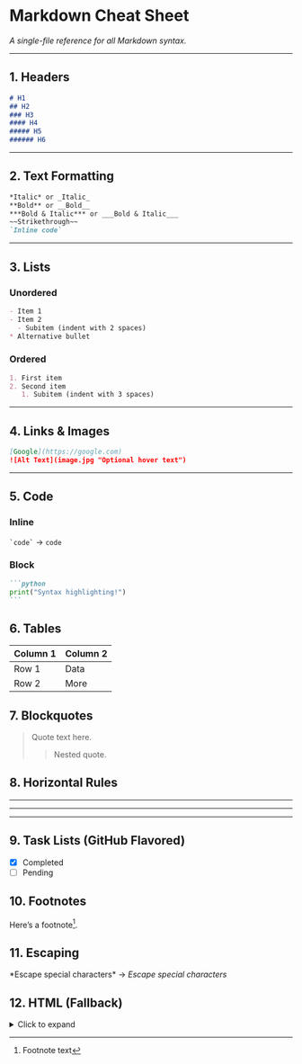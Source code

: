 <!-- 
=============================================
            MARKDOWN REFERENCE GUIDE
=============================================
This is a hidden comment (won't render in output).
Comments are useful for notes or metadata.
-->

# **Markdown Cheat Sheet**  
*A single-file reference for all Markdown syntax.*  

---

## **1. Headers**  
```markdown
# H1  
## H2  
### H3  
#### H4  
##### H5  
###### H6  
```

---

## **2. Text Formatting**  
```markdown
*Italic* or _Italic_  
**Bold** or __Bold__  
***Bold & Italic*** or ___Bold & Italic___  
~~Strikethrough~~  
`Inline code`  
```

---

## **3. Lists**  
### **Unordered**  
```markdown
- Item 1  
- Item 2  
  - Subitem (indent with 2 spaces)  
* Alternative bullet  
```

### **Ordered**  
```markdown
1. First item  
2. Second item  
   1. Subitem (indent with 3 spaces)  
```

---

## **4. Links & Images**  
```markdown
[Google](https://google.com)  
![Alt Text](image.jpg "Optional hover text")  
```

---

## **5. Code**  
### Inline  
`` `code` `` → `code`  

### Block  
````markdown
```python
print("Syntax highlighting!")
```
````


## **6. Tables**  

| Column 1 | Column 2 |  
|----------|----------|  
| Row 1    | Data     |  
| Row 2    | More     |  


## **7. Blockquotes**  
> Quote text here.  
> > Nested quote.  

## **8. Horizontal Rules** 
---  
***  
___  

## **9. Task Lists (GitHub Flavored)**  
- [x] Completed  
- [ ] Pending  

## **10. Footnotes**  
Here’s a footnote[^1].  

[^1]: Footnote text



## **11. Escaping**  
\*Escape special characters\* → *Escape special characters*  


## **12. HTML (Fallback)**
<details>
<summary>Click to expand</summary>
Hidden content!  
</details>
